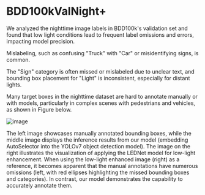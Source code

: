 # BDD100kValNight+
We analyzed the nighttime image labels in BDD100k's validation set and found that low light conditions lead to frequent label omissions and errors, impacting model precision. 

Mislabeling, such as confusing "Truck" with "Car" or misidentifying signs, is common. 

The "Sign" category is often missed or mislabeled due to unclear text, and bounding box placement for "Light" is inconsistent, especially for distant lights. 

Many target boxes in the nighttime dataset are hard to annotate manually or with models, particularly in complex scenes with pedestrians and vehicles, as shown in Figure below. 




![image](https://github.com/user-attachments/assets/533a2005-24ec-4e39-aaf1-a2b303b33c44)

The left image showcases manually annotated bounding boxes, while the middle image displays the inference results from our model (embedding AutoSelector into the YOLOv7 object detection model). 
The image on the right illustrates the visualization of applying the LEDNet model for low-light enhancement. When using the low-light enhanced image (right) as a reference, it becomes apparent that the manual annotations have numerous omissions (left, with red ellipses highlighting the missed bounding boxes and categories). In contrast, our model demonstrates the capability to accurately annotate them.
